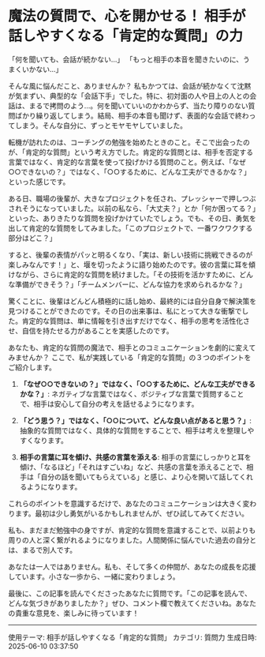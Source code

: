 # 魔法の質問で、心を開かせる！ 相手が話しやすくなる「肯定的な質問」の力

「何を聞いても、会話が続かない…」
「もっと相手の本音を聞きたいのに、うまくいかない…」

そんな風に悩んだこと、ありませんか？  私もかつては、会話が続かなくて沈黙が気まずい、典型的な「会話下手」でした。特に、初対面の人や目上の人との会話は、まるで拷問のよう…。何を聞いていいのかわからず、当たり障りのない質問ばかり繰り返してしまう。結局、相手の本音も聞けず、表面的な会話で終わってしまう。そんな自分に、ずっとモヤモヤしていました。


転機が訪れたのは、コーチングの勉強を始めたときのこと。そこで出会ったのが、「肯定的な質問」という考え方でした。肯定的な質問とは、相手を否定する言葉ではなく、肯定的な言葉を使って投げかける質問のこと。例えば、「なぜ○○できないの？」ではなく、「○○するために、どんな工夫ができるかな？」といった感じです。


ある日、職場の後輩が、大きなプロジェクトを任され、プレッシャーで押しつぶされそうになっていました。以前の私なら、「大丈夫？」とか「何か困ってる？」といった、ありきたりな質問を投げかけていたでしょう。でも、その日、勇気を出して肯定的な質問をしてみました。「このプロジェクトで、一番ワクワクする部分はどこ？」


すると、後輩の表情がパッと明るくなり、「実は、新しい技術に挑戦できるのが楽しみなんです！」と、堰を切ったように語り始めたのです。彼の言葉に耳を傾けながら、さらに肯定的な質問を続けました。「その技術を活かすために、どんな準備ができそう？」「チームメンバーに、どんな協力を求められるかな？」


驚くことに、後輩はどんどん積極的に話し始め、最終的には自分自身で解決策を見つけることができたのです。その日の出来事は、私にとって大きな衝撃でした。肯定的な質問は、単に情報を引き出すだけでなく、相手の思考を活性化させ、自信を持たせる力があることを実感したのです。


あなたも、肯定的な質問の魔法で、相手とのコミュニケーションを劇的に変えてみませんか？ ここで、私が実践している「肯定的な質問」の３つのポイントをご紹介します。


1. **「なぜ○○できないの？」ではなく、「○○するために、どんな工夫ができるかな？」**: ネガティブな言葉ではなく、ポジティブな言葉で質問することで、相手は安心して自分の考えを話せるようになります。


2. **「どう思う？」ではなく、「○○について、どんな良い点があると思う？」**: 抽象的な質問ではなく、具体的な質問をすることで、相手は考えを整理しやすくなります。


3. **相手の言葉に耳を傾け、共感の言葉を添える**: 相手の言葉にしっかりと耳を傾け、「なるほど」「それはすごいね」など、共感の言葉を添えることで、相手は「自分の話を聞いてもらえている」と感じ、より心を開いて話してくれるようになります。


これらのポイントを意識するだけで、あなたのコミュニケーションは大きく変わります。最初は少し勇気がいるかもしれませんが、ぜひ試してみてください。


私も、まだまだ勉強中の身ですが、肯定的な質問を意識することで、以前よりも周りの人と深く繋がれるようになりました。人間関係に悩んでいた過去の自分とは、まるで別人です。


あなたは一人ではありません。私も、そして多くの仲間が、あなたの成長を応援しています。小さな一歩から、一緒に変わりましょう。


最後に、この記事を読んでくださったあなたに質問です。「この記事を読んで、どんな気づきがありましたか？」ぜひ、コメント欄で教えてくださいね。あなたの貴重な意見を、楽しみに待っています！


---
使用テーマ: 相手が話しやすくなる「肯定的な質問」
カテゴリ: 質問力
生成日時: 2025-06-10 03:37:50

